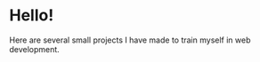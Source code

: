 <h1>Hello!</h1>
<p>Here are several small projects I have made to train myself in web development.</p>  


